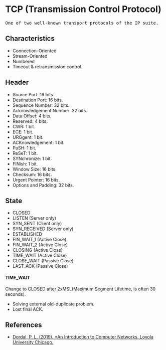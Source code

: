 # TCP (Transmission Control Protocol)
<pre>
One of two well-known transport protocols of the IP suite.
</pre>
## Characteristics
- Connection-Oriented
- Stream-Oriented
- Numbered
- Timeout & retransmission control.
## Header
- Source Port: 16 bits.
- Destination Port: 16 bits.
- Sequence Number: 32 bits.
- Acknowledgement Number: 32 bits.
- Data Offset: 4 bits.
- Reserved: 4 bits.
- CWR: 1 bit.
- ECE: 1 bit.
- URGgent: 1 bit.
- ACKnowledgement: 1 bit.
- PuSH: 1 bit.
- ReSeT: 1 bit.
- SYNchronize: 1 bit.
- FINish: 1 bit.
- Window Size: 16 bits.
- Checksum: 16 bits.
- Urgent Pointer: 16 bits.
- Options and Padding: 32 bits.
## State
- CLOSED
- LISTEN (Server only)
- SYN_SENT (Client only)
- SYN_RECEIVED (Server only)
- ESTABLISHED
- FIN_WAIT_1 (Active Close)
- FIN_WAIT_2 (Active Close)
- CLOSING (Active Close)
- TIME_WAIT (Active Close)
- CLOSE_WAIT (Passive Close)
- LAST_ACK (Passive Close)
#### TIME_WAIT
Change to CLOSED after 2xMSL(Maximum Segment Lifetime, is often 30 seconds).
- Solving external old-duplicate problem.
- Lost final ACK.
## References
- [Dordal, P. L. (2019). *An Introduction to Computer Networks. Loyola University Chicago.](http://intronetworks.luc.edu)